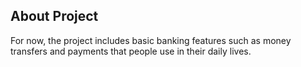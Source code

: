 ## About Project
For now, the project includes basic banking features such as money transfers and payments that people use in their daily lives.